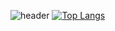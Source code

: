 ![header](https://capsule-render.vercel.app/api?type=waving&color=auto&height=240&section=header&text=DISNOTACAT&fontSize=70)
[![Top Langs](https://github-readme-stats.vercel.app/api/top-langs/?username=DISNOTACAT)](https://github.com/anuraghazra/github-readme-stats)
